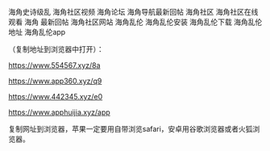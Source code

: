 海角史诗级乱
海角社区视频
海角论坛
海角导航最新回帖
海角社区
海角社区在线观看
海角 最新回帖
海角社区网站
海角乱伦
海角乱伦安装
海角乱伦下载
海角乱伦地址
海角乱伦app

（复制地址到浏览器中打开）：

https://www.554567.xyz/8a

https://www.app360.xyz/q9

https://www.442345.xyz/e0

https://www.apphuijia.xyz/app

复制网址到浏览器，苹果一定要用自带浏览safari，安卓用谷歌浏览器或者火狐浏览器。
